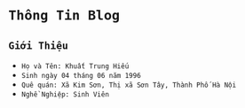 # `Thông Tin Blog`
## `Giới Thiệu`
- `Họ và Tên: Khuất Trung Hiếu`
- `Sinh ngày 04 tháng 06 năm 1996`
- `Quê quán: Xã Kim Sơn, Thị xã Sơn Tây, Thành Phố Hà Nội`
- `Nghề Nghiệp: Sinh Viên`